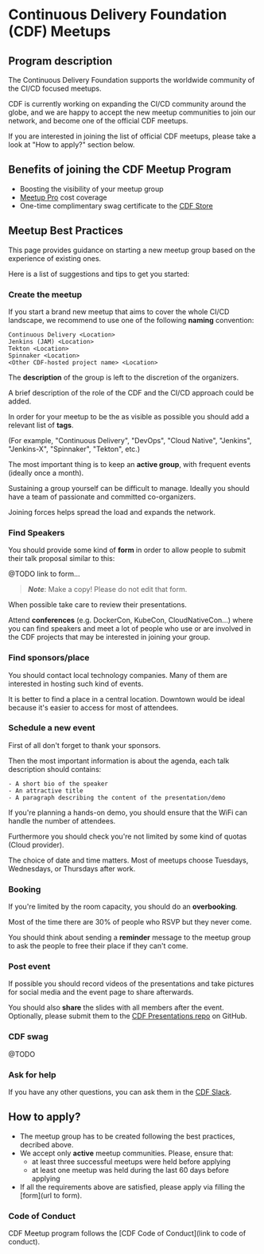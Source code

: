 # Continuous Delivery Foundation (CDF) Meetups

## Program description

The Continuous Delivery Foundation supports the worldwide community of the CI/CD focused meetups.

CDF is currently working on expanding the CI/CD community around the globe, and we are happy to accept the new meetup communities to join our network, and become one of the official CDF meetups.

If you are interested in joining the list of official CDF meetups, please take a look at "How to apply?" section below.

## Benefits of joining the CDF Meetup Program

- Boosting the visibility of your meetup group
- [Meetup Pro](https://www.meetup.com/pro) cost coverage
- One-time complimentary swag certificate to the [CDF Store](https://store.cd.foundation)

## Meetup Best Practices

This page provides guidance on starting a new meetup group based on the experience of existing ones.

Here is a list of suggestions and tips to get you started:

### **Create the meetup**

If you start a brand new meetup that aims to cover the whole CI/CD landscape, we recommend to use one of the following **naming** convention:

```
Continuous Delivery <Location>
Jenkins (JAM) <Location>
Tekton <Location>
Spinnaker <Location>
<Other CDF-hosted project name> <Location>
```

The **description** of the group is left to the discretion of the organizers.

A brief description of the role of the CDF and the CI/CD approach could be added.

In order for your meetup to be the as visible as possible you should add a relevant list of **tags**.

(For example, "Continuous Delivery", "DevOps", "Cloud Native", "Jenkins", "Jenkins-X", "Spinnaker", "Tekton",  etc.)

The most important thing is to keep an **active group**, with frequent events (ideally once a month).

Sustaining a group yourself can be difficult to manage. Ideally you should have a team of passionate and committed co-organizers.

Joining forces helps spread the load and expands the network.


### **Find Speakers**

You should provide some kind of **form** in order to allow people to submit their talk proposal similar to this:

@TODO link to form...

> _**Note**_: Make a copy! Please do not edit that form.

When possible take care to review their presentations.

Attend **conferences** (e.g. DockerCon, KubeCon, CloudNativeCon...) where you can find speakers and meet a lot of people who use or are involved in the CDF projects that may be interested in joining your group.

### **Find sponsors/place**

You should contact local technology companies. Many of them are interested in hosting such kind of events.

It is better to find a place in a central location. Downtown would be ideal because it's easier to access for most of attendees.

### **Schedule a new event**

First of all don't forget to thank your sponsors.

Then the most important information is about the agenda, each talk description should contains:

    - A short bio of the speaker
    - An attractive title
    - A paragraph describing the content of the presentation/demo

If you're planning a hands-on demo, you should ensure that the WiFi can handle the number of attendees.

Furthermore you should check you're not limited by some kind of quotas (Cloud provider).

The choice of date and time matters. Most of meetups choose Tuesdays, Wednesdays, or Thursdays after work.

### **Booking**

If you're limited by the room capacity, you should do an **overbooking**.

Most of the time there are 30% of people who RSVP but they never come.

You should think about sending a **reminder** message to the meetup group to ask the people to free their place if they can't come.

### **Post event**

If possible you should record videos of the presentations and take pictures for social media and the event page to share  afterwards.

You should also **share** the slides with all members after the event. Optionally, please submit them to the [CDF Presentations repo](https://github.com/cdfoundation/presentations) on GitHub.

### **CDF swag**

@TODO

### **Ask for help**

If you have any other questions, you can ask them in the [CDF Slack](https://{url}.slack.com/).


## How to apply?

* The meetup group has to be created following the best practices, decribed above.
* We accept only **active** meetup communities. Please, ensure that:
  - at least three successful meetups were held before applying
  - at least one meetup was held during the last 60 days before applying
* If all the requirements above are satisfied, please apply via filling the [form](url to form).

### Code of Conduct

CDF Meetup program follows the [CDF Code of Conduct](link to code of conduct).
